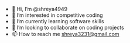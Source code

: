 - 👋 Hi, I’m @shreya4949
- 👀 I’m interested in competitive coding
- 🌱 I’m currently learning software skills
- 💞️ I’m looking to collaborate on coding projects
- 📫 How to reach me shreya3231@gmail.com

<!---
shreya4949/shreya4949 is a ✨ special ✨ repository because its `README.md` (this file) appears on your GitHub profile.
You can click the Preview link to take a look at your changes.
--->
